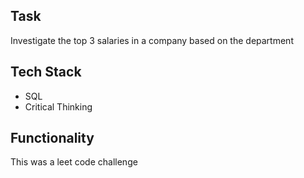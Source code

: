## Task
Investigate the top 3 salaries in a company based on the department

## Tech Stack
- SQL
- Critical Thinking

## Functionality
This was a leet code challenge
